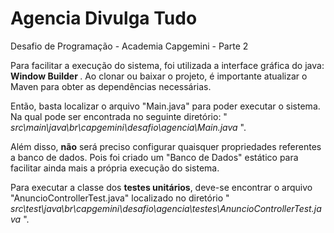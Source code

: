 # Agencia Divulga Tudo
Desafio de Programação -  Academia Capgemini - Parte 2

<p> Para facilitar a execução do sistema, foi utilizada a interface gráfica do java: <strong> Window Builder </strong>. Ao clonar ou baixar o projeto, é importante atualizar o Maven para obter as dependências necessárias.</p>

<p> Então, basta localizar o arquivo "Main.java" para poder executar o sistema. Na qual pode ser encontrada no seguinte diretório: "<em> src\main\java\br\capgemini\desafio\agencia\Main.java </em>".  </p>

<p> Além disso, <strong>não</strong> será preciso configurar quaisquer propriedades referentes a banco de dados. Pois foi criado um "Banco de Dados" estático para facilitar ainda mais a própria execução do sistema. </p>

<p> Para executar a classe dos <strong>testes unitários</strong>, deve-se encontrar o arquivo "AnuncioControllerTest.java" localizado no diretório "<em> src\test\java\br\capgemini\desafio\agencia\testes\AnuncioControllerTest.java </em>".</p>
